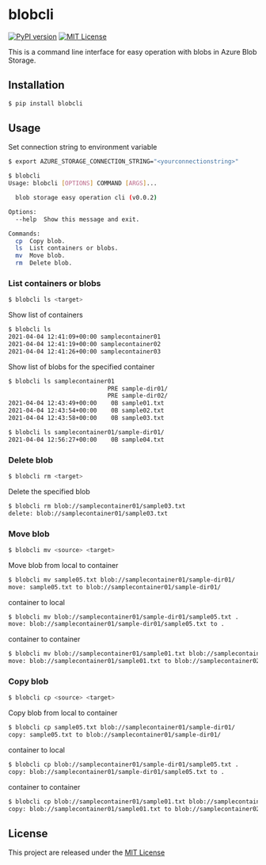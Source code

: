 # blobcli

[![PyPI version](https://badge.fury.io/py/blobcli.svg)](https://badge.fury.io/py/blobcli)
[![MIT License](http://img.shields.io/badge/license-MIT-blue.svg?style=flat)](LICENSE)

This is a command line interface for easy operation with blobs in Azure Blob Storage.

## Installation

```sh
$ pip install blobcli
```

## Usage
Set connection string to environment variable
```sh
$ export AZURE_STORAGE_CONNECTION_STRING="<yourconnectionstring>"
```

```sh
$ blobcli
Usage: blobcli [OPTIONS] COMMAND [ARGS]...

  blob storage easy operation cli (v0.0.2)

Options:
  --help  Show this message and exit.

Commands:
  cp  Copy blob.
  ls  List containers or blobs.
  mv  Move blob.
  rm  Delete blob.
```

### List containers or blobs
```sh
$ blobcli ls <target>
```

Show list of containers
```sh
$ blobcli ls
2021-04-04 12:41:09+00:00 samplecontainer01
2021-04-04 12:41:19+00:00 samplecontainer02
2021-04-04 12:41:26+00:00 samplecontainer03
```

Show list of blobs for the specified container
```sh
$ blobcli ls samplecontainer01
                            PRE sample-dir01/
                            PRE sample-dir02/
2021-04-04 12:43:49+00:00    0B sample01.txt
2021-04-04 12:43:54+00:00    0B sample02.txt
2021-04-04 12:43:58+00:00    0B sample03.txt
```

```sh
$ blobcli ls samplecontainer01/sample-dir01/
2021-04-04 12:56:27+00:00    0B sample04.txt
```

### Delete blob
```sh
$ blobcli rm <target>
```

Delete the specified blob
```sh
$ blobcli rm blob://samplecontainer01/sample03.txt
delete: blob://samplecontainer01/sample03.txt
```

### Move blob
```sh
$ blobcli mv <source> <target> 
```

Move blob from local to container
```sh
$ blobcli mv sample05.txt blob://samplecontainer01/sample-dir01/
move: sample05.txt to blob://samplecontainer01/sample-dir01/
```

container to local
```sh
$ blobcli mv blob://samplecontainer01/sample-dir01/sample05.txt .
move: blob://samplecontainer01/sample-dir01/sample05.txt to .
```

container to container
```sh
$ blobcli mv blob://samplecontainer01/sample01.txt blob://samplecontainer02/sample11.txt
move: blob://samplecontainer01/sample01.txt to blob://samplecontainer02/sample11.txt
```

### Copy blob
```sh
$ blobcli cp <source> <target>
```

Copy blob from local to container
```sh
$ blobcli cp sample05.txt blob://samplecontainer01/sample-dir01/
copy: sample05.txt to blob://samplecontainer01/sample-dir01/
```

container to local
```sh
$ blobcli cp blob://samplecontainer01/sample-dir01/sample05.txt .
copy: blob://samplecontainer01/sample-dir01/sample05.txt to .
```

container to container
```sh
$ blobcli cp blob://samplecontainer01/sample01.txt blob://samplecontainer02/sample11.txt
copy: blob://samplecontainer01/sample01.txt to blob://samplecontainer02/sample11.txt
```

## License
This project are released under the [MIT License](LICENSE)
